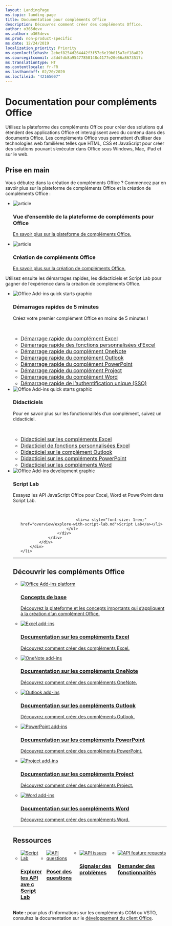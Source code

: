 ```yaml
---
layout: LandingPage
ms.topic: landing-page
title: Documentation pour compléments Office
description: Découvrez comment créer des compléments Office.
author: o365devx
ms.author: o365devx
ms.prod: non-product-specific
ms.date: 12/24/2019
localization_priority: Priority
ms.openlocfilehash: 2ebef8254d264442f3f57c6e19b015a7ef18a829
ms.sourcegitcommit: a3ddfdb8a95477850148c4177e20e56a8673517c
ms.translationtype: HT
ms.contentlocale: fr-FR
ms.lasthandoff: 02/20/2020
ms.locfileid: "42165607"
---
```

# <a name="office-add-ins-documentation"></a>Documentation pour compléments Office

Utilisez la plateforme des compléments Office pour créer des solutions qui étendent des applications Office et interagissent avec du contenu dans des documents Office. Les compléments Office vous permettent d’utiliser des technologies web familières telles que HTML, CSS et JavaScript pour créer des solutions pouvant s’exécuter dans Office sous Windows, Mac, iPad et sur le web.

<h2>Prise en main</h2>

<p>Vous débutez dans la création de compléments Office ? Commencez par en savoir plus sur la plateforme de compléments Office et la création de compléments Office :</p>

<ul class="panelContent cardsF cols cols3">
    <li>
        <div class="cardSize">
            <div class="cardPadding">
                <div class="card">
                    <div class="cardImageOuter">
                        <div class="cardImage">
                            <img src="images/index-landing-page/i_article.svg" alt="article" />
                        </div>
                    </div>
                    <div class="cardText">
                        <h3>Vue d’ensemble de la plateforme de compléments pour Office</h3>
                        <p><a href="overview/office-add-ins.md">En savoir plus sur la plateforme de compléments Office.</a></p>
                    </div>
                </div>
            </div>
        </div>
    </li>
    <li>
        <div class="cardSize">
            <div class="cardPadding">
                <div class="card">
                    <div class="cardImageOuter">
                        <div class="cardImage">
                            <img src="images/index-landing-page/i_article.svg" alt="article" />
                        </div>
                    </div>
                    <div class="cardText">
                        <h3>Création de compléments Office</h3>
                        <p><a href="overview/office-add-ins-fundamentals.md">En savoir plus sur la création de compléments Office.</a></p>
                    </div>
                </div>
            </div>
        </div>
    </li>
</ul>

<p>Utilisez ensuite les démarrages rapides, les didacticiels et Script Lab pour gagner de l’expérience dans la création de compléments Office.</p>

<ul class="cardsK panelContent cols cols3">
    <li>
        <div class="cardSize">
            <div class="cardPadding">
                <div class="card">
                    <div class="cardImageOuter">
                        <div class="cardImage bgdAccent1">
                            <img src="images/index-landing-page/get-started.svg" alt="Office Add-ins quick starts graphic" data-linktype="external" class="x-hidden-focus"/>
                        </div>
                    </div>
                    <div class="cardText">
                        <h3>Démarrages rapides de 5 minutes</h3>
                        <p>Créez votre premier complément Office en moins de 5 minutes !</p>
                        <br/>
                        <ul>
                            <li><a style="font-size: 1rem;" href="quickstarts/excel-quickstart-jquery.md">Démarrage rapide du complément Excel</a></li>
                            <li><a style="font-size: 1rem;" href="quickstarts/excel-custom-functions-quickstart.md">Démarrage rapide des fonctions personnalisées d’Excel</a></li>
                            <li><a style="font-size: 1rem;" href="quickstarts/onenote-quickstart.md">Démarrage rapide du complément OneNote</a></li>
                            <li><a style="font-size: 1rem;" href="quickstarts/outlook-quickstart.md">Démarrage rapide du complément Outlook</a></li>
                            <li><a style="font-size: 1rem;" href="quickstarts/powerpoint-quickstart.md">Démarrage rapide du complément PowerPoint</a></li>
                            <li><a style="font-size: 1rem;" href="quickstarts/project-quickstart.md">Démarrage rapide du complément Project</a></li>
                            <li><a style="font-size: 1rem;" href="quickstarts/word-quickstart.md">Démarrage rapide du complément Word</a></li>
                            <li><a style="font-size: 1rem;" href="quickstarts/sso-quickstart.md">Démarrage rapide de l’authentification unique (SSO)</a></li>
                        </ul>
                    </div>
                </div>
            </div>
        </div>
    </li>
    <li>
        <div class="cardSize">
            <div class="cardPadding">
                <div class="card">
                    <div class="cardImageOuter">
                        <div class="cardImage bgdAccent1">
                            <img src="images/index-landing-page/get-started-2.svg" alt="Office Add-ins quick starts graphic" data-linktype="external" class="x-hidden-focus"/>
                        </div>
                    </div>
                    <div class="cardText">
                        <h3>Didacticiels</h3>
                        <p>Pour en savoir plus sur les fonctionnalités d’un complément, suivez un didacticiel.</p>
                        <br/>
                        <ul>
                            <li><a style="font-size: 1rem;" href="tutorials/excel-tutorial.md">Didacticiel sur les compléments Excel</a></li>
                            <li><a style="font-size: 1rem;" href="tutorials/excel-tutorial-create-custom-functions.md">Didacticiel de fonctions personnalisées Excel</a></li>
                            <li><a style="font-size: 1rem;" href="tutorials/outlook-tutorial.md">Didacticiel sur le complément Outlook</a></li>
                            <li><a style="font-size: 1rem;" href="tutorials/powerpoint-tutorial.md">Didacticiel sur les compléments PowerPoint</a></li>
                            <li><a style="font-size: 1rem;" href="tutorials/word-tutorial.md">Didacticiel sur les compléments Word</a></li>
                        </ul>
                    </div>
                </div>
            </div>
        </div>
    </li>
    <li>
        <div class="cardSize">
            <div class="cardPadding">
                <div class="card">
                    <div class="cardImageOuter">
                        <div class="cardImage bgdAccent1">
                            <img src="images/index-landing-page/monitor-with-code.svg" alt="Office Add-ins development graphic" data-linktype="external" class="x-hidden-focus"/>
                        </div>
                    </div>
                    <div class="cardText">
                        <h3>Script Lab</h3>
                        <p>Essayez les API JavaScript Office pour Excel, Word et PowerPoint dans Script Lab.</p>
                        <br/>
                        <ul style="list-style: none!important;">
                        
                            <li><a style="font-size: 1rem;" href="overview/explore-with-script-lab.md">Script Lab</a></li>
                        </ul>
                    </div>
                </div>
            </div>
        </div>
    </li>
</ul>

---

<h2>Découvrir les compléments Office</h2>

<ul class="cardsM cols cols1">
    <li>
        <a class="card x-hidden-focus" href="overview/office-add-ins.md">
            <div class="cardImageOuter">
                <div class="cardImage">
                    <img src="images/index/blocks.svg" alt="Office Add-ins platform" />
                </div>
            </div>
            <div class="cardText">
                <h3>Concepts de base</h3>
                <p>Découvrez la plateforme et les concepts importants qui s’appliquent à la création d’un complément Office.</p>
            </div>
        </a>
    </li>
</ul>
<ul class="cardsM cols cols3">
    <li>
        <a class="card x-hidden-focus" href="excel/index.md">
        <div class="cardImageOuter">
            <div class="cardImage">
                <img src="images/index/logo-excel.svg" alt="Excel add-ins" />
            </div>
        </div>
        <div class="cardText">
            <h3>Documentation sur les compléments Excel</h3>
            <p>Découvrez comment créer des compléments Excel.</p>
        </div>
        </a>
    </li>
    <li>
        <a class="card x-hidden-focus" href="onenote/index.md">
        <div class="cardImageOuter">
            <div class="cardImage">
                <img src="images/index/logo-onenote.svg" alt="OneNote add-ins" />
            </div>
        </div>
        <div class="cardText">
            <h3>Documentation sur les compléments OneNote</h3>
            <p>Découvrez comment créer des compléments OneNote.</p>
        </div>
        </a>
    </li>
    <li>
        <a class="card x-hidden-focus" href="outlook/index.md">
        <div class="cardImageOuter">
            <div class="cardImage">
                <img src="images/index/logo-outlook.svg" alt="Outlook add-ins" />
            </div>
        </div>
        <div class="cardText">
            <h3>Documentation sur les compléments Outlook</h3>
            <p>Découvrez comment créer des compléments Outlook.</p>
        </div>
        </a>
    </li>
    <li>
        <a class="card x-hidden-focus" href="powerpoint/index.md">
        <div class="cardImageOuter">
            <div class="cardImage">
                <img src="images/index/logo-powerpoint.svg" alt="PowerPoint add-ins" />
            </div>
        </div>
        <div class="cardText">
            <h3>Documentation sur les compléments PowerPoint</h3>
            <p>Découvrez comment créer des compléments PowerPoint.</p>
        </div>
        </a>
    </li>
    <li>
        <a class="card x-hidden-focus" href="project/index.md">
        <div class="cardImageOuter">
            <div class="cardImage">
                <img src="images/index/logo-project-server.svg" alt="Project add-ins" />
            </div>
        </div>
        <div class="cardText">
            <h3>Documentation sur les compléments Project</h3>
            <p>Découvrez comment créer des compléments Project.</p>
        </div>
        </a>
    </li>
    <li>
        <a class="card x-hidden-focus" href="word/index.md">
        <div class="cardImageOuter">
            <div class="cardImage">
                <img src="images/index/logo-word.svg" alt="Word add-ins" />
            </div>
        </div>
        <div class="cardText">
            <h3>Documentation sur les compléments Word</h3>
            <p>Découvrez comment créer des compléments Word.</p>
        </div>
        </a>
    </li>
</ul>

---

<h2>Ressources</h2>
<ul class="panelContent cardsF cols cols4" style="display:flex!important;">
    <li>
        <div class="cardSize">
            <div class="cardPadding">
                <div class="card">
                    <div class="cardImageOuter">
                        <div class="cardImage">
                            <a href="overview/explore-with-script-lab.md"><img src="images/index/ScriptLabLogoColor.svg" alt="Script Lab" /></a>
                        </div>
                    </div>
                    <div class="cardText">
                        <a href="overview/explore-with-script-lab.md"><h3>Explorer les API<br/>ave c Script Lab</h3></a>
                    </div>
                </div>
            </div>
        </div>
    </li>
    <li>
        <div class="cardSize">
            <div class="cardPadding">
                <div class="card">
                    <div class="cardImageOuter">
                        <div class="cardImage">
                            <a href="https://stackoverflow.com/questions/tagged/office-js"><img src="images/index/i_support.svg" alt="API questions" /></a>
                        </div>
                    </div>
                    <div class="cardText">
                        <a href="https://stackoverflow.com/questions/tagged/office-js" target="_blank"><h3>Poser des questions</h3></a>
                    </div>
                </div>
            </div>
        </div>
    </li>
    <li>
        <div class="cardSize">
            <div class="cardPadding">
                <div class="card">
                    <div class="cardImageOuter">
                        <div class="cardImage">
                            <a href="https://github.com/officedev/office-js/issues" target="_blank"><img src="images/index/i_bug.svg" alt="API issues" /></a>
                        </div>
                    </div>
                    <div class="cardText">
                        <a href="https://github.com/officedev/office-js/issues" target="_blank"><h3>Signaler des problèmes</h3></a>
                    </div>
                </div>
            </div>
        </div>
    </li>
    <li>
        <div class="cardSize">
            <div class="cardPadding">
                <div class="card">
                    <div class="cardImageOuter">
                        <div class="cardImage">
                            <a href="https://officespdev.uservoice.com/" target="_blank"><img src="images/index/i_feedback.svg" alt="API feature requests" /></a>
                        </div>
                    </div>
                    <div class="cardText">
                        <a href="https://officespdev.uservoice.com/" target="_blank"><h3>Demander des fonctionnalités</h3></a>
                    </div>
                </div>
            </div>
        </div>
    </li>
</ul>
<p><b>Note :</b> pour plus d’informations sur les compléments COM ou VSTO, consultez la documentation sur le <a href="/office/client-developer/office-client-development" target="_blank">développement du client Office</a>.</p>